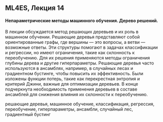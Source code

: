 ## ML4ES, Лекция 14

#### Непараметрические методы машинного обучения. Дерево решений.



В лекции обсуждается метод решающих деревьев и их роль в машинном обучении. Решающие деревья представляют собой ориентированные графы, где вершины — это вопросы, а ветви — возможные ответы. Эти структуры помогают в задачах классификации и регрессии, но имеют ограничения, такие как склонность к переобучению. Для их решения применяются методы ограничения глубины дерева и другие гиперпараметры. Решающие деревья часто используются в ансамблях, например, в случайных лесах и градиентном бустинге, чтобы повысить их эффективность. Были изложены функции потерь, такие как перекрестная энтропия и критерий Джини, важные для оптимизации деревьев. В конце подчеркнута необходимость применения деревьев в составе ансамблей для снижения влияния их склонности к переобучению.



решающие деревья, машинное обучение, классификация, регрессия, переобучение, гиперпараметры, ансамбли, случайный лес, градиентный бустинг